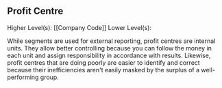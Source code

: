 ## Profit Centre
Higher Level(s): [[Company Code]]
Lower Level(s):

While segments are used for external reporting, profit centres are internal units. They allow better controlling because you can follow the money in each unit and assign responsibility in accordance with results. Likewise, profit centres that are doing poorly are easier to identify and correct because their inefficiencies aren't easily masked by the surplus of a well-performing group. 